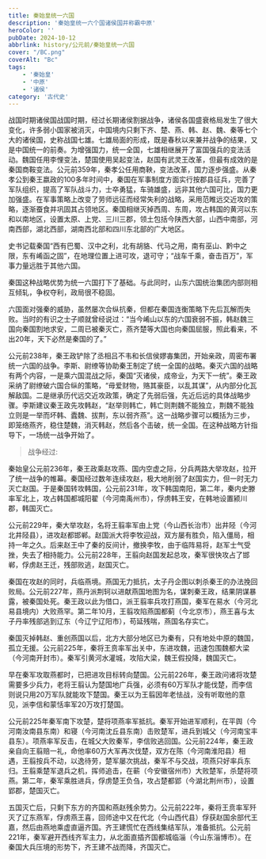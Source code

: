 ```yaml
---
title: 秦始皇统一六国
description: '秦始皇统一六个国诸侯国并称霸中原'
heroColor: ''
pubDate: 2024-10-12
abbrlink: history/公元前/秦始皇统一六国
cover: "/BC.png"
coverAlt: "Bc"
tags: 
    - '秦始皇'
    - '中原'
    - '诸侯'
category: '古代史'
---
```


战国时期诸侯国战国时期，经过长期诸侯割据战争，诸侯各国盛衰格局发生了很大变化，许多弱小国家被消灭，中国境内只剩下齐、楚、燕、韩、赵、魏、秦等七个大的诸侯国，史称战国七雄。七雄局面的形成，既是春秋以来兼并战争的结果，又是中国统一的前奏。为增强国力，统一全国，七雄相继展开了富国强兵的变法活动。魏国任用李悝变法，楚国使用吴起变法，赵国有武灵王改革，但最有成效的是秦国商鞍变法。公元前359年，秦孝公任用商鞅，变法改革，国力逐步强盛。从秦孝公到秦王嬴政的100多年时间中，秦国在军事制度方面实行按郡县征兵，完善了军队组织，提高了军队战斗力，士卒勇猛，车骑雄盛，远非其他六国可比，国力更加强盛。在军事策略上改变了劳师远征而经常失利的战略，采用范睢远交近攻的策略，逐渐蚕食并巩固其占领地区。秦国相继灭掉西周、东周，攻占韩国的黄河以东和以南地区，设置太原、上党、三川三郡，领土包括今陕西大部，山西中南部，河南西部，湖北西部，湖南西北部和四川东北部的广大地区。

史书记载秦国“西有巴蜀、汉中之利，北有胡貉、代马之用，南有巫山、黔中之限，东有崤函之固”，在地理位置上进可攻，退可守；“战车千乘，奋击百万”，军事力量远胜于其他六国。

秦国这种战略优势为统一六国打下了基础。与此同时，山东六国统治集团内部则相互倾轧，争权夺利，政局很不稳固。

六国面对强秦的威胁，虽然屡次合纵抗秦，但都在秦国连衡策略下先后瓦解而失败。当时的有识之士子顺就曾经说过：“当今崤山以东的六国衰弱不振，韩赵魏三国向秦国割地求安，二周已被秦灭亡，燕齐楚等大国也向秦国屈服，照此看来，不出20年，天下必然是秦国的了。”

公元前238年，秦王政铲除了丞相吕不韦和长信侯嫪毐集团，开始亲政，周密布署统一六国的战争。李斯、尉缭等协助秦王制定了统一全国的战略。秦灭六国的战略有两个内容，一是乘六国混战之际，秦国“灭诸侯，成帝业，为天下一统”。秦王政采纳了尉缭破六国合纵的策略，“毋爱财物，赂其豪臣，以乱其谋”，从内部分化瓦解敌国。二是继承历代远交近攻政策，确定了先弱后强，先近后远的具体战略步骤。李斯建议秦王政先攻韩赵，“赵举则韩亡，韩亡则荆魏不能独立，荆魏不能独立则是一举而坏韩、蠹魏、拔荆，东以弱齐燕”。这一战略步骤可以概括为三步，即笼络燕齐，稳住楚魏，消灭韩赵，然后各个击破，统一全国。在这种战略方针指导下，一场统一战争开始了。

>战争经过:

秦始皇公元前236年，秦王政乘赵攻燕、国内空虚之际，分兵两路大举攻赵，拉开了统一战争的帷幕。秦国经过数年连续攻赵，极大地削弱了赵国实力，但一时无力灭亡赵国。于是秦国转攻韩国，公元前231年，攻下韩国南阳，第二年，秦内史滕率军北上，攻占韩国都城阳翟（今河南禹州市），俘虏韩王安，在韩地设置颍川郡，韩国灭亡。

公元前229年，秦大举攻赵，名将王翦率军由上党（今山西长治市）出井陉（今河北井陉县），进攻赵都邯郸。赵国派大将李牧迎战，双方屡有胜负，陷入僵局，相持一年之久。后来赵王中了秦的反间计，撤换李牧，由于临阵易将，赵军士气受挫，失去了相持能力。公元前228年，王翦向赵国发起总攻，秦军很快攻占了邯郸，俘虏赵王迁，残部败逃，赵国灭亡。

秦国在攻赵的同时，兵临燕境。燕国无力抵抗，太子丹企图以刺杀秦王的办法挽回败局。公元前227年，燕丹派荆轲以进献燕国地图为名，谋刺秦王政，结果阴谋暴露，被秦国处死。秦王政以此为借口，派王翦率兵攻打燕国，秦军在易水（今河北易县境内）大败燕罕。第二年10月，王翦攻陷燕国都蓟（今北京市），燕王喜与太子丹率残部逃到辽东（今辽宁辽阳市），苟延残喘，燕国名存实亡。

秦国灭掉韩赵、重创燕国以后，北方大部分地区已为秦有，只有地处中原的魏国，孤立无援。公元前225年，秦将王贲率军出关中，东进攻魏，迅速包围魏都大梁（今河南开封市）。秦军引黄河水灌城，攻陷大梁，魏王假投降，魏国灭亡。

早在秦军攻取燕都时，已把进攻目标转向楚国。公元前226年，秦王政问诸将攻楚需要多少兵力，老将王翦认为楚国地广兵强，必须有60万军队才能伐楚，而李信则说只用20万军队就能攻下楚国。秦王以为王翦因年老怯战，没有听取他的意见，派李信和蒙恬率军20万攻打楚国。

公元前225年秦军南下攻楚，楚将项燕率军抵抗。秦军开始进军顺利，在平舆（今河南汝南县东南）和寝（今河南沈丘县东南）击败楚军，进兵到城父（今河南宝丰县东）。项燕率军反击，在城父大败秦军，李信败逃回国。公元前224年，秦王政亲自向王翦赔一礼，命他率60万大军再次伐楚，双方在陈（今河南淮阳县）相遇，王翦按兵不动，以逸待劳，楚军屡次挑战，秦军不与交战，项燕只好率兵东归。王翦乘楚军退兵之机，挥师追击，在蕲（今安徽宿州市）大败楚军，杀楚将项燕。第二年，秦军乘胜进兵，俘虏楚王负刍，攻占楚都郢（今湖北荆州市），设置郢郡，楚国灭亡。

五国灭亡后，只剩下东方的齐国和燕赵残余势力。公元前222年，秦将王贲率军歼灭了辽东燕军，俘虏燕王喜，回师途中又在代北（今山西代县）俘获赵国余部代王嘉，然后由燕地乘虚直逼齐国。齐王建慌忙在西线集结军队，准备抵抗。公元前221年，秦军避开西线齐军主力，从北面直插齐国都城临淄（今山东淄博市）。在秦国大兵压境的形势下，齐王建不战而降，齐国灭亡。